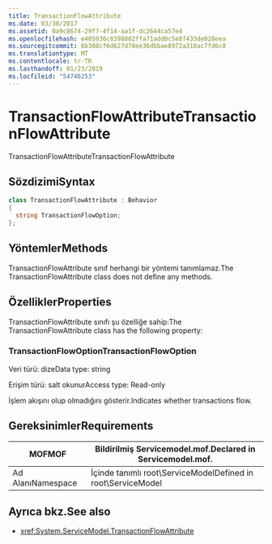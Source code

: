 ```yaml
---
title: TransactionFlowAttribute
ms.date: 03/30/2017
ms.assetid: 0a9c8674-29f7-4f14-aa1f-dc2644ca57e4
ms.openlocfilehash: e405936c8398802ffa71add0c5e8f433de028eea
ms.sourcegitcommit: 6b308cf6d627d78ee36dbbae8972a310ac7fd6c8
ms.translationtype: MT
ms.contentlocale: tr-TR
ms.lasthandoff: 01/23/2019
ms.locfileid: "54746253"
---
```

# <a name="transactionflowattribute"></a><span data-ttu-id="12a43-102">TransactionFlowAttribute</span><span class="sxs-lookup"><span data-stu-id="12a43-102">TransactionFlowAttribute</span></span>
<span data-ttu-id="12a43-103">TransactionFlowAttribute</span><span class="sxs-lookup"><span data-stu-id="12a43-103">TransactionFlowAttribute</span></span>  
  
## <a name="syntax"></a><span data-ttu-id="12a43-104">Sözdizimi</span><span class="sxs-lookup"><span data-stu-id="12a43-104">Syntax</span></span>  
  
```csharp
class TransactionFlowAttribute : Behavior  
{  
  string TransactionFlowOption;  
};  
```  
  
## <a name="methods"></a><span data-ttu-id="12a43-105">Yöntemler</span><span class="sxs-lookup"><span data-stu-id="12a43-105">Methods</span></span>  
 <span data-ttu-id="12a43-106">TransactionFlowAttribute sınıf herhangi bir yöntemi tanımlamaz.</span><span class="sxs-lookup"><span data-stu-id="12a43-106">The TransactionFlowAttribute class does not define any methods.</span></span>  
  
## <a name="properties"></a><span data-ttu-id="12a43-107">Özellikler</span><span class="sxs-lookup"><span data-stu-id="12a43-107">Properties</span></span>  
 <span data-ttu-id="12a43-108">TransactionFlowAttribute sınıfı şu özelliğe sahip:</span><span class="sxs-lookup"><span data-stu-id="12a43-108">The TransactionFlowAttribute class has the following property:</span></span>  
  
### <a name="transactionflowoption"></a><span data-ttu-id="12a43-109">TransactionFlowOption</span><span class="sxs-lookup"><span data-stu-id="12a43-109">TransactionFlowOption</span></span>  
 <span data-ttu-id="12a43-110">Veri türü: dize</span><span class="sxs-lookup"><span data-stu-id="12a43-110">Data type: string</span></span>  
  
 <span data-ttu-id="12a43-111">Erişim türü: salt okunur</span><span class="sxs-lookup"><span data-stu-id="12a43-111">Access type: Read-only</span></span>  
  
 <span data-ttu-id="12a43-112">İşlem akışını olup olmadığını gösterir.</span><span class="sxs-lookup"><span data-stu-id="12a43-112">Indicates whether transactions flow.</span></span>  
  
## <a name="requirements"></a><span data-ttu-id="12a43-113">Gereksinimler</span><span class="sxs-lookup"><span data-stu-id="12a43-113">Requirements</span></span>  
  
|<span data-ttu-id="12a43-114">MOF</span><span class="sxs-lookup"><span data-stu-id="12a43-114">MOF</span></span>|<span data-ttu-id="12a43-115">Bildirilmiş Servicemodel.mof.</span><span class="sxs-lookup"><span data-stu-id="12a43-115">Declared in Servicemodel.mof.</span></span>|  
|---------|-----------------------------------|  
|<span data-ttu-id="12a43-116">Ad Alanı</span><span class="sxs-lookup"><span data-stu-id="12a43-116">Namespace</span></span>|<span data-ttu-id="12a43-117">İçinde tanımlı root\ServiceModel</span><span class="sxs-lookup"><span data-stu-id="12a43-117">Defined in root\ServiceModel</span></span>|  
  
## <a name="see-also"></a><span data-ttu-id="12a43-118">Ayrıca bkz.</span><span class="sxs-lookup"><span data-stu-id="12a43-118">See also</span></span>
- <xref:System.ServiceModel.TransactionFlowAttribute>
